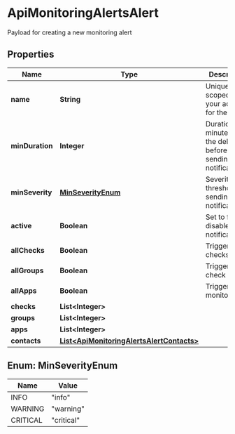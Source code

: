 

# ApiMonitoringAlertsAlert

Payload for creating a new monitoring alert
## Properties

Name | Type | Description | Notes
------------ | ------------- | ------------- | -------------
**name** | **String** | Unique name scoped to your account for the alert | 
**minDuration** | **Integer** | Duration in minutes of the delay before sending notification(s) |  [optional]
**minSeverity** | [**MinSeverityEnum**](#MinSeverityEnum) | Severity level threshold for sending notifications. |  [optional]
**active** | **Boolean** | Set to false to disable notifications |  [optional]
**allChecks** | **Boolean** | Trigger for all checks |  [optional]
**allGroups** | **Boolean** | Trigger for all check groups |  [optional]
**allApps** | **Boolean** | Trigger for all monitor apps |  [optional]
**checks** | **List&lt;Integer&gt;** |  |  [optional]
**groups** | **List&lt;Integer&gt;** |  |  [optional]
**apps** | **List&lt;Integer&gt;** |  |  [optional]
**contacts** | [**List&lt;ApiMonitoringAlertsAlertContacts&gt;**](ApiMonitoringAlertsAlertContacts.md) |  |  [optional]



## Enum: MinSeverityEnum

Name | Value
---- | -----
INFO | &quot;info&quot;
WARNING | &quot;warning&quot;
CRITICAL | &quot;critical&quot;



